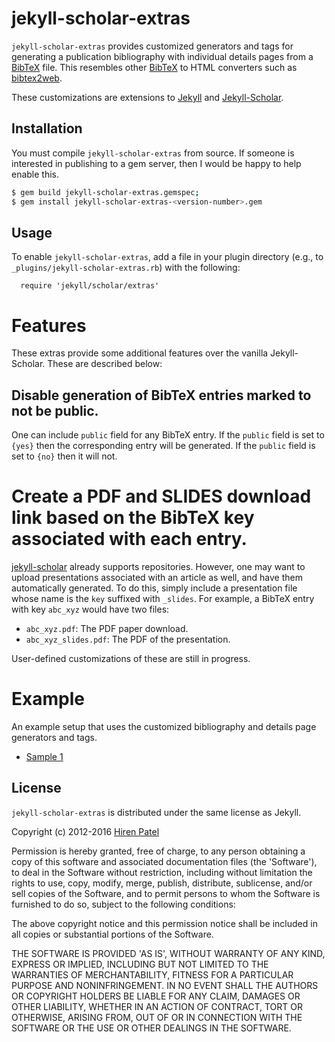 jekyll-scholar-extras
=====================

```jekyll-scholar-extras``` provides customized generators and tags for generating a publication bibliography with individual details pages from a [BibTeX](http://www.bibtex.org) file. This resembles other [BibTeX](http://www.bibtex.org) to HTML converters such as [bibtex2web](http://www.cs.washington.edu/homes/mernst/software/#bibtex2web).

These customizations are extensions to [Jekyll](http://jekyllrb.com/) and [Jekyll-Scholar](https://github.com/inukshuk/jekyll-scholar). 

Installation
------------

You must compile ```jekyll-scholar-extras``` from source.  If someone is interested in publishing to a gem server, then I would be happy to help enable this.

```bash
$ gem build jekyll-scholar-extras.gemspec; 
$ gem install jekyll-scholar-extras-<version-number>.gem  
```

Usage
-----
To enable ```jekyll-scholar-extras```, add a file in your plugin directory (e.g., to `_plugins/jekyll-scholar-extras.rb`) with the following:

      require 'jekyll/scholar/extras'


# Features
These extras provide some additional features over the vanilla Jekyll-Scholar.  These are described below:

## Disable generation of BibTeX entries marked to not be public.
One can include `public` field for any BibTeX entry.  If the `public` field is set to `{yes}` then the corresponding entry will be generated.  If the `public` field is set to `{no}` then it will not.


# Create a PDF and SLIDES download link based on the BibTeX key associated with each entry.

[jekyll-scholar](https://github.com/inukshuk/jekyll-scholar) already supports repositories.  However, one may want to upload presentations associated with an article as well, and have them automatically generated.  To do this, simply include a presentation file whose name is the `key` suffixed with `_slides`.  For example, a BibTeX entry with key `abc_xyz` would have two files:
* `abc_xyz.pdf`: The PDF paper download.
* `abc_xyz_slides.pdf`: The PDF of the presentation.

User-defined customizations of these are still in progress.

# Example


An example setup that uses the customized bibliography and details page generators and tags.
* [Sample 1](https://caesr.uwaterloo.ca//publications/index.html)


License
-------

```jekyll-scholar-extras``` is distributed under the same license as Jekyll.

Copyright (c) 2012-2016 [Hiren Patel](https://caesr.uwaterloo.ca/)

Permission is hereby granted, free of charge, to any person obtaining a copy
of this software and associated documentation files (the 'Software'), to deal
in the Software without restriction, including without limitation the rights
to use, copy, modify, merge, publish, distribute, sublicense, and/or sell
copies of the Software, and to permit persons to whom the Software is
furnished to do so, subject to the following conditions:

The above copyright notice and this permission notice shall be included in all
copies or substantial portions of the Software.

THE SOFTWARE IS PROVIDED 'AS IS', WITHOUT WARRANTY OF ANY KIND, EXPRESS OR
IMPLIED, INCLUDING BUT NOT LIMITED TO THE WARRANTIES OF MERCHANTABILITY,
FITNESS FOR A PARTICULAR PURPOSE AND NONINFRINGEMENT. IN NO EVENT SHALL THE
AUTHORS OR COPYRIGHT HOLDERS BE LIABLE FOR ANY CLAIM, DAMAGES OR OTHER
LIABILITY, WHETHER IN AN ACTION OF CONTRACT, TORT OR OTHERWISE, ARISING FROM,
OUT OF OR IN CONNECTION WITH THE SOFTWARE OR THE USE OR OTHER DEALINGS IN THE
SOFTWARE.
